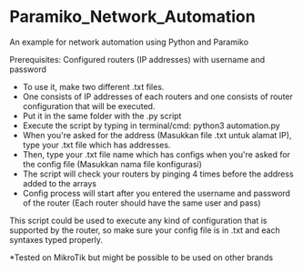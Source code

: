 # Paramiko_Network_Automation
An example for network automation using Python and Paramiko

Prerequisites: Configured routers (IP addresses) with username and password

* To use it, make two different .txt files.
* One consists of IP addresses of each routers and one consists of router configuration that will be executed.
* Put it in the same folder with the .py script
* Execute the script by typing in terminal/cmd: python3 automation.py
* When you're asked for the address (Masukkan file .txt untuk alamat IP), type your .txt file which has addresses.
* Then, type your .txt file name which has configs when you're asked for the config file (Masukkan nama file konfigurasi)
* The script will check your routers by pinging 4 times before the address added to the arrays
* Config process will start after you entered the username and password of the router (Each router should have the same user and pass)

This script could be used to execute any kind of configuration that is supported by the router, so make sure your config file is in .txt and each syntaxes typed properly.

*Tested on MikroTik but might be possible to be used on other brands
